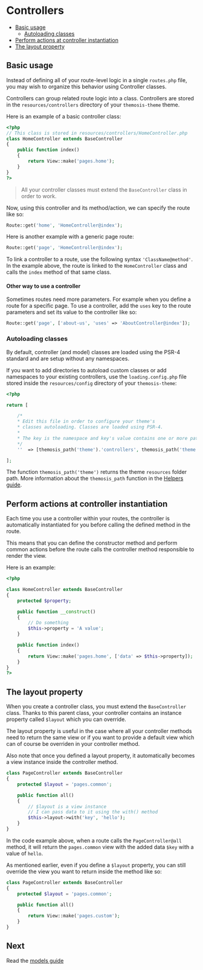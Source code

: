 Controllers
===========

- [Basic usage](#basic-usage)
	- [Autoloading classes](#autoloading-classes)
- [Perform actions at controller instantiation](#perform-actions-at-controller-instantiation)
- [The layout property](#the-layout-property)

Basic usage
-----------

Instead of defining all of your route-level logic in a single `routes.php` file, you may wish to organize this behavior using Controller classes.

Controllers can group related route logic into a class. Controllers are stored in the `resources/controllers` directory of your `themosis-theme` theme.

Here is an example of a basic controller class:

```php
<?php
// This class is stored in resources/controllers/HomeController.php
class HomeController extends BaseController
{
	public function index()
	{
		return View::make('pages.home');
	}
}
?>
```

> All your controller classes must extend the `BaseController` class in order to work.

Now, using this controller and its method/action, we can specify the route like so:

```php
Route::get('home', 'HomeController@index');
```

Here is another example with a generic page route:

```php
Route::get('page', 'HomeController@index');
```

To link a controller to a route, use the following syntax `'ClassName@method'`. In the example above, the route is linked to the `HomeController` class and calls the `index` method of that same class.

#### Other way to use a controller

Sometimes routes need more parameters. For example when you define a route for a specific page. To use a controller, add the `uses` key to the route parameters and set its value to the controller like so:

```php
Route::get('page', ['about-us', 'uses' => 'AboutController@index']);
```

### Autoloading classes

By default, controller (and model) classes are loaded using the PSR-4 standard and are setup without any namespaces.

If you want to add directories to autoload custom classes or add namespaces to your existing controllers, use the `loading.config.php` file stored inside the `resources/config` directory of your `themosis-theme`:

```php
<?php

return [

    /*
    * Edit this file in order to configure your theme's
    * classes autoloading. Classes are loaded using PSR-4.
    *
    * The key is the namespace and key's value contains one or more paths to your classes.
    */
    ''  => [themosis_path('theme').'controllers', themosis_path('theme').'models']

];
```

The function `themosis_path('theme')` returns the theme `resources` folder path. More information about the `themosis_path` function in the [Helpers guide](http://framework.themosis.com/docs/helpers/).

Perform actions at controller instantiation
-------------------------------------------

Each time you use a controller within your routes, the controller is automatically instantiated for you before calling the defined method in the route.

This means that you can define the constructor method and perform common actions before the route calls the controller method responsible to render the view.

Here is an example:
```php
<?php

class HomeController extends BaseController
{
	protected $property;

	public function __construct()
	{
		// Do something
		$this->property = 'A value';
	}

	public function index()
	{	
		return View::make('pages.home', ['data' => $this->property]);
	}
}
?>
```

The layout property
-------------------

When you create a controller class, you must extend the `BaseController` class. Thanks to this parent class, your controller contains an instance property called `$layout` which you can override.

The layout property is useful in the case where all your controller methods need to return the same view or if you want to provide a default view which can of course be overriden in your controller method.

Also note that once you defined a layout property, it automatically becomes a view instance inside the controller method.

```php
class PageController extends BaseController
{
    protected $layout = 'pages.common';

    public function all()
    {
        // $layout is a view instance
        // I can pass data to it using the with() method
        $this->layout->with('key', 'hello');
    }
}
```

In the code example above, when a route calls the `PageController@all` method, it will return the `pages.common` view with the added data `$key` with a value of `hello`.

As mentioned earlier, even if you define a `$layout` property, you can still override the view you want to return inside the method like so:

```php
class PageController extends BaseController
{
    protected $layout = 'pages.common';

    public function all()
    {
        return View::make('pages.custom');
    }
}
```

Next
----
Read the [models guide]({{url}}/models)